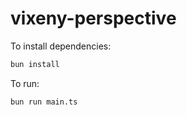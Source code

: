 # vixeny-perspective

To install dependencies:

```bash
bun install
```

To run:

```bash
bun run main.ts
```

